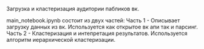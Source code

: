 Загрузка и кластеризация аудитории пабликов вк. 

main_notebook.ipynb состоит из двух частей:
Часть 1 - Описывает загрузку данных из вк. Используется как открытое вк апи так и парсинг.
Часть 2 - Кластеризация и интепретация результатов. Используется алгоритм иерархической кластеризации. 